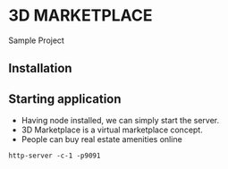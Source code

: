 # 3D MARKETPLACE

Sample Project

## Installation

## Starting application
- Having node installed, we can simply start the server.
- 3D Marketplace is a virtual marketplace concept.
- People can buy real estate amenities online

```shell
http-server -c-1 -p9091
```